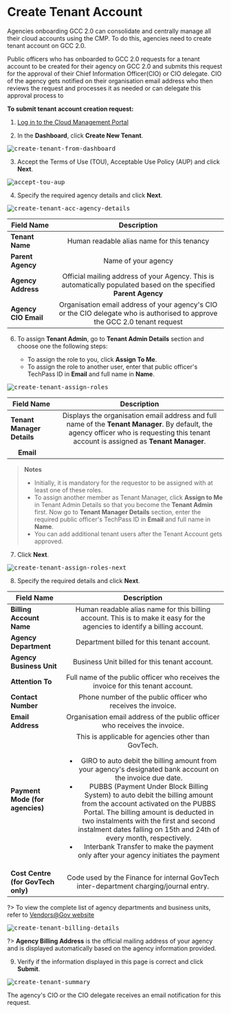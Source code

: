 # Create Tenant Account

Agencies onboarding GCC 2.0 can consolidate and centrally manage all their cloud accounts using the CMP. To do this, agencies need to create tenant account on GCC 2.0.

Public officers who has onboarded to GCC 2.0 requests for a tenant account to be created for their agency on GCC 2.0 and submits this request for the approval of their Chief Information Officer(CIO) or CIO delegate. CIO of the agency gets notified on their organisation email address who then reviews the request and processes it as needed or can delegate this approval process to

**To submit tenant account creation request:**

1. [Log in to the Cloud Management Portal](log-in-to-cmp)

2. In the **Dashboard**, click **Create New Tenant**.

<kbd>![create-tenant-from-dashboard](images/create-tenant-from-dashboard.png)</kbd>

3. Accept the Terms of Use (TOU), Acceptable Use Policy (AUP) and click **Next**.

<kbd>![accept-tou-aup](images/accept-tou-aup.png)</kbd>

4. Specify the required agency details and click **Next**.

<kbd>![create-tenant-acc-agency-details](images/create-tenant-acc-agency-details.png)</kbd>

| Field Name  | Description |
| ------------- |:-------------:|
| **Tenant Name**      | Human readable alias name for this tenancy     |
| **Parent Agency**     | Name of your agency     |
| **Agency Address** | Official mailing address of your Agency. This is automatically populated based on the specified **Parent Agency** |
| **Agency CIO Email** | Organisation email address of your agency's CIO or the CIO delegate who is authorised to approve the GCC 2.0 tenant request |

6. To assign **Tenant Admin**, go to **Tenant Admin Details** section and choose one the following steps:

      - To assign the role to you, click **Assign To Me**.
      - To assign the role to another user, enter that public officer's TechPass ID in **Email** and full name in **Name**.

<kbd>![create-tenant-assign-roles](images/create-tenant-assign-roles.png)</kbd>

| Field Name  | Description |
| ------------- |:-------------:|
| **Tenant Manager Details** | Displays the organisation email address and full name of the **Tenant Manager**. By default, the agency officer who is requesting this tenant account is assigned as **Tenant Manager**. |
|    **Email** |   




> **Notes**
>- Initially, it is mandatory for the requestor to be assigned with at least one of these roles.
>- To assign another member as Tenant Manager, click **Assign to Me** in Tenant Admin Details so that you become the **Tenant Admin** first. Now go to **Tenant Manager Details** section, enter the required public officer's TechPass ID in **Email** and full name in **Name**.
>- You can add additional tenant users after the Tenant Account gets approved.

7. Click **Next**.

<kbd>![create-tenant-assign-roles-next](images/create-tenant-assign-roles-next.png)</kbd>

8. Specify the required details and click **Next**.

| Field Name  | Description |
| ------------- |:-------------:|
| **Billing Account Name**      | Human readable alias name for this billing account. This is to make it easy for the agencies to identify a billing account.    |
| **Agency Department** | Department billed for this tenant account. |
| **Agency Business Unit** | Business Unit billed for this tenant account.|
| **Attention To** | Full name of the public officer who receives the invoice for this tenant account. |
| **Contact Number** | Phone number of the public officer who receives the invoice. |
| **Email Address** | Organisation email address of the public officer who receives the invoice. |
| **Payment Mode (for agencies)** | This is applicable for agencies other than GovTech.<br><ul><li>GIRO to auto debit the billing amount from your agency's designated bank account on the invoice due date.</li><li>PUBBS (Payment Under Block Billing System) to auto debit the billing amount from the account activated on the PUBBS Portal. The billing amount is deducted in two instalments with the first and second instalment dates falling on 15th and 24th of every month, respectively.</li><li>Interbank Transfer to make the payment only after your agency initiates the payment</li> |
| **Cost Centre (for GovTech only)** | Code used by the Finance for internal GovTech inter-department charging/journal entry. |


?> To view the complete list of agency departments and business units, refer to [Vendors@Gov website](https://www.vendors.gov.sg/UsefulReferences/MinStatuaryBoards.aspx)

<kbd>![create-tenant-billing-details](images/create-tenant-billing-details.png)</kbd>

?> **Agency Billing Address** is the official mailing address of your agency and is displayed automatically based on the agency information provided.

9. Verify if the information displayed in this page is correct and click **Submit**.

<kbd>![create-tenant-summary](images/create-tenant-summary.png)</kbd>

The agency's CIO or the CIO delegate receives an email notification for this request.
